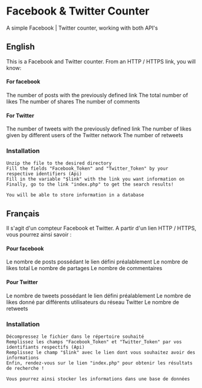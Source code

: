 # Facebook & Twitter Counter
A simple Facebook | Twitter counter, working with both API's

   English
----------------

This is a Facebook and Twitter counter.
From an HTTP / HTTPS link, you will know:

#### For facebook
  
   The number of posts with the previously defined link
   The total number of likes
   The number of shares
   The number of comments
 
#### For Twitter
   The number of tweets with the previously defined link
   The number of likes given by different users of the Twitter network
   The number of retweets
   
 ### Installation
 
    Unzip the file to the desired directory
    Fill the fields "Facebook_Token" and "Twitter_Token" by your respective identifiers (Api)
    Fill in the variable "$link" with the link you want information on
    Finally, go to the link "index.php" to get the search results!
    
    You will be able to store information in a database
    
    

   Français
----------------

Il s'agit d'un compteur Facebook et Twitter.
A partir d'un lien HTTP / HTTPS, vous pourrez ainsi savoir :

#### Pour facebook
   Le nombre de posts possédant le lien défini préalablement
   Le nombre de likes total
   Le nombre de partages
   Le nombre de commentaires
 
#### Pour Twitter
   Le nombre de tweets possédant le lien défini préalablement
   Le nombre de likes donné par différents utilisateurs du réseau Twitter
   Le nombre de retweets
 
 ### Installation
 
    Décompressez le fichier dans le répertoire souhaité
    Remplissez les champs "Facebook_Token" et "Twitter_Token" par vos identifiants respectifs (Api)
    Remplissez le champ "$link" avec le lien dont vous souhaitez avoir des informations
    Enfin, rendez-vous sur le lien "index.php" pour obtenir les résultats de recherche !
    
    Vous pourrez ainsi stocker les informations dans une base de données
    
 
 
